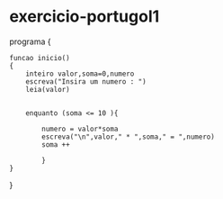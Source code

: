 # exercicio-portugol1

programa
{
	
	funcao inicio()
	{
		inteiro valor,soma=0,numero
		escreva("Insira um numero : ")
		leia(valor)
			
			
		enquanto (soma <= 10 ){
		
			numero = valor*soma 
			escreva("\n",valor," * ",soma," = ",numero) 
			soma ++
			
			}
	}
}
